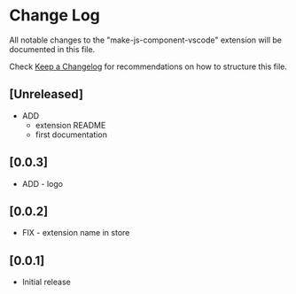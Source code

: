 # Change Log

All notable changes to the "make-js-component-vscode" extension will be documented in this file.

Check [Keep a Changelog](http://keepachangelog.com/) for recommendations on how to structure this file.
## [Unreleased]
- ADD 
  - extension README
  - first documentation
## [0.0.3]
- ADD - logo
## [0.0.2]
- FIX - extension name in store
## [0.0.1]

- Initial release